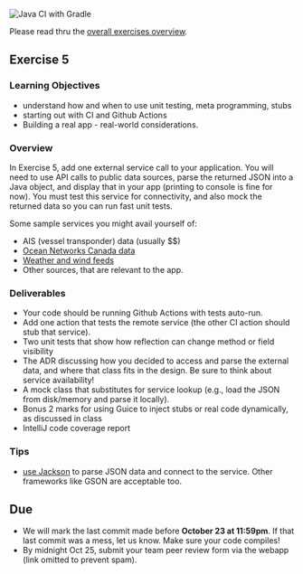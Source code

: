 ![Java CI with Gradle](https://github.com/SENG330/fall20ex4_starter/workflows/Java%20CI%20with%20Gradle/badge.svg)

Please read thru the [overall exercises overview](https://github.com/SENG330/course/blob/master/exercises/Exercises.md).

## Exercise 5

### Learning Objectives

- understand how and when to use unit testing, meta programming, stubs
- starting out with CI and Github Actions
- Building a real app - real-world considerations.

### Overview

In Exercise 5, add one external service call to your application. You will need to use API calls to public data sources, parse the returned JSON into a Java object,  and display that in your app (printing to console is fine for now). You must test this service for connectivity, and also mock the returned data so you can run fast unit tests.

Some sample services you might avail yourself of:
* AIS (vessel transponder) data (usually $$)
* [Ocean Networks Canada data](https://wiki.oceannetworks.ca/display/O2A/API+Reference) 
* [Weather and wind feeds](https://openweathermap.org/appid)
* Other sources, that are relevant to the app.

### Deliverables

* Your code should be running Github Actions with tests auto-run. 
* Add one action that tests the remote service (the other CI action should stub that service).
* Two unit tests that show how reflection can change method or field visibility 
* The ADR discussing how you decided to access and parse the external data, and where that class fits in the design. Be sure to think about service availability!
* A mock class that substitutes for service lookup (e.g., load the JSON from disk/memory and parse it locally).
* Bonus 2 marks for using Guice to inject stubs or real code dynamically, as discussed in class 
* IntelliJ code coverage report 

### Tips
* [use Jackson](https://www.baeldung.com/jackson) to parse JSON data and connect to the service. Other frameworks like GSON are acceptable too. 
 
## Due
- We will mark the last commit made before **October 23 at 11:59pm**. If that last commit was a mess, let us know. Make  sure your code compiles!
- By midnight Oct 25, submit your team peer review form via the webapp (link omitted to prevent spam).

